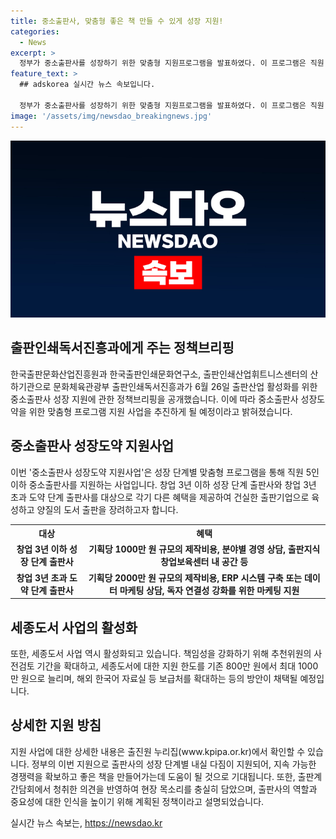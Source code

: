 ```yaml
---
title: 중소출판사, 맞춤형 좋은 책 만들 수 있게 성장 지원!
categories:
  - News
excerpt: >
  정부가 중소출판사를 성장하기 위한 맞춤형 지원프로그램을 발표하였다. 이 프로그램은 직원 5인 미만 중소출판사를 대상으로 하며, 기획 제작비뿐만 아니라 공간, 경영, 마케팅 등을 지원하여 성장을 돕는다. 또한, 우수한 기획에 대해 제작비용과 경영상담, 공간 제공 등을 지원하며, 출판사의 성장에 필요한 다양한 지원을 제공한다. 이를 통해 지속 가능한 출판문화 산업을 육성하고 성장을 견인할 예정이다.
feature_text: >
  ## adskorea 실시간 뉴스 속보입니다.

  정부가 중소출판사를 성장하기 위한 맞춤형 지원프로그램을 발표하였다. 이 프로그램은 직원 5인 미만 중소출판사를 대상으로 하며, 기획 제작비뿐만 아니라 공간, 경영, 마케팅 등을 지원하여 성장을 돕는다. 또한, 우수한 기획에 대해 제작비용과 경영상담, 공간 제공 등을 지원하며, 출판사의 성장에 필요한 다양한 지원을 제공한다. 이를 통해 지속 가능한 출판문화 산업을 육성하고 성장을 견인할 예정이다.
image: '/assets/img/newsdao_breakingnews.jpg'
---
```


<p><img src="/assets/img/newsdao_breakingnews.jpg" alt="adskorea 속보" /></p>

<h2 data-ke-size="size26">출판인쇄독서진흥과에게 주는 정책브리핑</h2>

<p data-ke-size="size16">한국출판문화산업진흥원과 한국출판인쇄문화연구소, 출판인쇄산업휘트니스센터의 산하기관으로 문화체육관광부 출판인쇄독서진흥과가 6월 26일 출판산업 활성화를 위한 중소출판사 성장 지원에 관한 정책브리핑을 공개했습니다. 이에 따라 중소출판사 성장도약을 위한 맞춤형 프로그램 지원 사업을 추진하게 될 예정이라고 밝혀졌습니다.</p>

<h2 data-ke-size="size26">중소출판사 성장도약 지원사업</h2>

<p data-ke-size="size16">이번 '중소출판사 성장도약 지원사업'은 성장 단계별 맞춤형 프로그램을 통해 직원 5인 이하 중소출판사를 지원하는 사업입니다. 창업 3년 이하 성장 단계 출판사와 창업 3년 초과 도약 단계 출판사를 대상으로 각기 다른 혜택을 제공하여 건실한 출판기업으로 육성하고 양질의 도서 출판을 장려하고자 합니다.</p>

<table>
  <tr>
    <th>대상</th>
    <th>혜택</th>
  </tr>
  <tr>
    <td style="text-align: center; height: 17px;"><b>창업 3년 이하 성장 단계 출판사</b></td>
    <td style="text-align: center; height: 17px;"><b>기획당 1000만 원 규모의 제작비용, 분야별 경영 상담, 출판지식창업보육센터 내 공간 등</b></td>
  </tr>
  <tr>
    <td style="text-align: center; height: 17px;"><b>창업 3년 초과 도약 단계 출판사</b></td>
    <td style="text-align: center; height: 17px;"><b>기획당 2000만 원 규모의 제작비용, ERP 시스템 구축 또는 데이터 마케팅 상담, 독자 연결성 강화를 위한 마케팅 지원</b></td>
  </tr>
</table>

<h2 data-ke-size="size26">세종도서 사업의 활성화</h2>

<p data-ke-size="size16">또한, 세종도서 사업 역시 활성화되고 있습니다. 책임성을 강화하기 위해 추천위원의 사전검토 기간을 확대하고, 세종도서에 대한 지원 한도를 기존 800만 원에서 최대 1000만 원으로 늘리며, 해외 한국어 자료실 등 보급처를 확대하는 등의 방안이 채택될 예정입니다.</p>

<h2 data-ke-size="size26">상세한 지원 방침</h2>

<p data-ke-size="size16">지원 사업에 대한 상세한 내용은 출진원 누리집(www.kpipa.or.kr)에서 확인할 수 있습니다. 정부의 이번 지원으로 출판사의 성장 단계별 내실 다짐이 지원되어, 지속 가능한 경쟁력을 확보하고 좋은 책을 만들어가는데 도움이 될 것으로 기대됩니다. 또한, 출판계 간담회에서 청취한 의견을 반영하여 현장 목소리를 충실히 담았으며, 출판사의 역할과 중요성에 대한 인식을 높이기 위해 계획된 정책이라고 설명되었습니다.</p>
실시간 뉴스 속보는, <a href="https://newsdao.kr" rel="dofollow">https://newsdao.kr</a>


